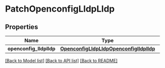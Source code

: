 # PatchOpenconfigLldpLldp

## Properties
Name | Type | Description | Notes
------------ | ------------- | ------------- | -------------
**openconfig_lldplldp** | [**OpenconfigLldpLldpOpenconfiglldplldp**](OpenconfigLldpLldpOpenconfiglldplldp.md) |  | [optional] 

[[Back to Model list]](../README.md#documentation-for-models) [[Back to API list]](../README.md#documentation-for-api-endpoints) [[Back to README]](../README.md)



